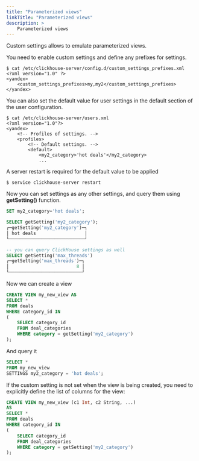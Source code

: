 ```yaml
---
title: "Parameterized views"
linkTitle: "Parameterized views"
description: >
    Parameterized views
---
```

Custom settings allows to emulate parameterized views.

You need to enable custom settings and define any prefixes for settings.

```markup
$ cat /etc/clickhouse-server/config.d/custom_settings_prefixes.xml
<?xml version="1.0" ?>
<yandex>
    <custom_settings_prefixes>my,my2</custom_settings_prefixes>
</yandex>
```

You can also set the default value for user settings in the default section of the user configuration.
```markup
$ cat /etc/clickhouse-server/users.xml
<?xml version="1.0"?>
<yandex>
    <!-- Profiles of settings. -->
    <profiles>
        <!-- Default settings. -->
        <default>
            <my2_category>'hot deals'</my2_category>
            ...
```
A server restart is required for the default value to be applied
```markup
$ service clickhouse-server restart
```

Now you can set settings as any other settings, and query them using **getSetting()** function.

```sql
SET my2_category='hot deals';

SELECT getSetting('my2_category');
┌─getSetting('my2_category')─┐
│ hot deals                  │
└────────────────────────────┘

-- you can query ClickHouse settings as well
SELECT getSetting('max_threads')
┌─getSetting('max_threads')─┐
│                         8 │
└───────────────────────────┘
```

Now we can create a view

```sql
CREATE VIEW my_new_view AS
SELECT *
FROM deals
WHERE category_id IN
(
    SELECT category_id
    FROM deal_categories
    WHERE category = getSetting('my2_category')
);
```

And query it

```sql
SELECT *
FROM my_new_view
SETTINGS my2_category = 'hot deals';
```

If the custom setting is not set when the view is being created, you need to explicitly define the list of columns for the view:

```sql
CREATE VIEW my_new_view (c1 Int, c2 String, ...)
AS
SELECT *
FROM deals
WHERE category_id IN
(
    SELECT category_id
    FROM deal_categories
    WHERE category = getSetting('my2_category')
);
```
